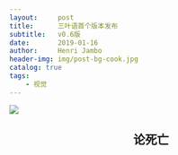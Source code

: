 ```yaml
---
layout:     post
title:      三叶语首个版本发布
subtitle:   v0.6版
date:       2019-01-16
author:     Henri Jambo
header-img: img/post-bg-cook.jpg
catalog: true
tags:
    - 视觉
---
```


![]({{site.baseurl}}/img/logo.png)

## <center>论死亡</center>



